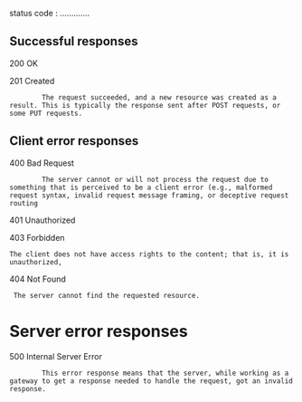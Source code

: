 status code :
.............

## Successful responses

200 OK


201 Created

            The request succeeded, and a new resource was created as a result. This is typically the response sent after POST requests, or some PUT requests.


## Client error responses

400 Bad Request

            The server cannot or will not process the request due to something that is perceived to be a client error (e.g., malformed request syntax, invalid request message framing, or deceptive request routing


401 Unauthorized


403 Forbidden

    The client does not have access rights to the content; that is, it is unauthorized,

404 Not Found

     The server cannot find the requested resource.



# Server error responses

500 Internal Server Error

            This error response means that the server, while working as a gateway to get a response needed to handle the request, got an invalid response.
